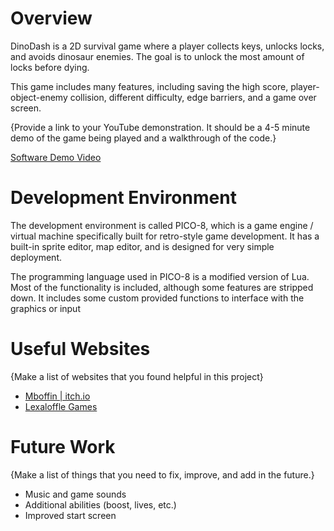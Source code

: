 # Overview


DinoDash is a 2D survival game where a player collects keys, unlocks locks, and avoids dinosaur enemies. The goal is to unlock the most amount of locks before dying.

This game includes many features, including saving the high score, player-object-enemy collision, different difficulty, edge barriers, and a game over screen.

{Provide a link to your YouTube demonstration.  It should be a 4-5 minute demo of the game being played and a walkthrough of the code.}

[Software Demo Video](https://youtu.be/QrzF8Ts6oWE)

# Development Environment

The development environment is called PICO-8, which is a game engine / virtual machine specifically built for retro-style game development. It has a built-in sprite editor, map editor, and is designed for very simple deployment.

The programming language used in PICO-8 is a modified version of Lua. Most of the functionality is included, although some features are stripped down. It includes some custom provided functions to interface with the graphics or input

# Useful Websites

{Make a list of websites that you found helpful in this project}
* [Mboffin | itch.io](https://mboffin.itch.io/gamedev-with-pico-8-issue1)
* [Lexaloffle Games](https://www.lexaloffle.com/bbs/?tid=3873)

# Future Work

{Make a list of things that you need to fix, improve, and add in the future.}
* Music and game sounds
* Additional abilities (boost, lives, etc.)
* Improved start screen